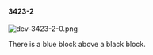 #### 3423-2
![dev-3423-2-0.png](https://github.com/lil-lab/nlvr/raw/master/nlvr/dev/images/1/dev-3423-2-0.png "dev-3423-2-0.png")

There is a blue block above a black block.